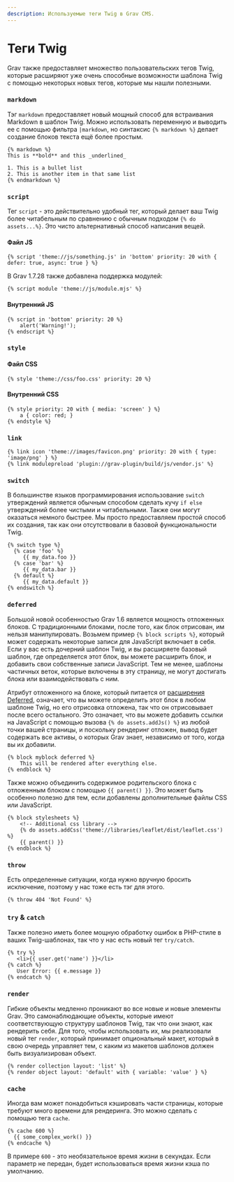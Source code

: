 ```yaml
---
description: Используемые теги Twig в Grav CMS.
---
```


# Теги Twig

Grav также предоставляет множество пользовательских тегов Twig, которые расширяют уже очень способные возможности шаблона Twig с помощью некоторых новых тегов, которые мы нашли полезными.

### `markdown`

Тэг `markdown` предоставляет новый мощный способ для встраивания Markdown в шаблон Twig. Можно использовать переменную и выводить ее с помощью фильтра `|markdown`, но синтаксис `{% markdown %}` делает создание блоков текста ещё более простым.

```twig
{% markdown %}
This is **bold** and this _underlined_

1. This is a bullet list
2. This is another item in that same list
{% endmarkdown %}
```

### `script`

Тег `script` - это действительно удобный тег, который делает ваш Twig более читабельным по сравнению с обычным подходом `{% do assets...%}`. Это чисто альтернативный способ написания вещей.

#### Файл JS

```twig
{% script 'theme://js/something.js' in 'bottom' priority: 20 with { defer: true, async: true } %}
```

В Grav 1.7.28 также добавлена поддержка модулей:

```twig
{% script module 'theme://js/module.mjs' %}
```

#### Внутренний JS

```twig
{% script in 'bottom' priority: 20 %}
    alert('Warning!');
{% endscript %}
```

### `style`

#### Файл CSS

```twig
{% style 'theme://css/foo.css' priority: 20 %}
```

#### Внутренний CSS

```twig
{% style priority: 20 with { media: 'screen' } %}
    a { color: red; }
{% endstyle %}
```

### `link`

```twig
{% link icon 'theme://images/favicon.png' priority: 20 with { type: 'image/png' } %}
{% link modulepreload 'plugin://grav-plugin/build/js/vendor.js' %}
```

### `switch`

В большинстве языков программирования использование `switch` утверждений является обычным способом сделать кучу `if else` утверждений более чистыми и читабельными. Также они могут оказаться немного быстрее. Мы просто предоставляем простой способ их создания, так как они отсутствовали в базовой функциональности Twig.

```twig
{% switch type %}
  {% case 'foo' %}
     {{ my_data.foo }}
  {% case 'bar' %}
     {{ my_data.bar }}
  {% default %}
     {{ my_data.default }}
{% endswitch %}
```

### `deferred`

Большой новой особенностью Grav 1.6 является мощность отложенных блоков. С традиционными блоками, после того, как блок отрисован, им нельзя манипулировать. Возьмем пример `{% block scripts %}`, который может содержать некоторые записи для JavaScript включает в себя. Если у вас есть дочерний шаблон Twig, и вы расширяете базовый шаблон, где определяется этот блок, вы можете расширить блок, и добавить свои собственные записи JavaScript. Тем не менее, шаблоны частичных веток, которые включены в эту страницу, не могут достигать блока или взаимодействовать с ним.

Атрибут отложенного на блоке, который питается от [расширения Deferred](https://github.com/rybakit/twig-deferred-extension), означает, что вы можете определить этот блок в любом шаблоне Twig, но его отрисовка отложена, так что он отрисовывает после всего остального. Это означает, что вы можете добавить ссылки на JavaScript с помощью вызова `{% do assets.addJs() %}` из любой точки вашей страницы, и поскольку рендеринг отложен, вывод будет содержать все активы, о которых Grav знает, независимо от того, когда вы их добавили.

```twig
{% block myblock deferred %}
    This will be rendered after everything else.
{% endblock %}
```

Также можно объединить содержимое родительского блока с отложенным блоком с помощью `{{ parent() }}`. Это может быть особенно полезно для тем, если добавлены дополнительные файлы CSS или JavaScript.

```twig
{% block stylesheets %}
    <!-- Additional css library -->
    {% do assets.addCss('theme://libraries/leaflet/dist/leaflet.css') %}
    {{ parent() }}
{% endblock %}
```

### `throw`

Есть определенные ситуации, когда нужно вручную бросить исключение, поэтому у нас тоже есть тэг для этого.

```twig
{% throw 404 'Not Found' %}
```

### `try` & `catch`

Также полезно иметь более мощную обработку ошибок в PHP-стиле в ваших Twig-шаблонах, так что у нас есть новый тег `try/catch`.

```twig
{% try %}
   <li>{{ user.get('name') }}</li>
{% catch %}
   User Error: {{ e.message }}
{% endcatch %}
```

### `render`

Гибкие объекты медленно проникают во все новые и новые элементы Grav. Это самонаблюдающие объекты, которые имеют соответствующую структуру шаблонов Twig, так что они знают, как рендерить себя. Для того, чтобы использовать их, мы реализовали новый тег `render`, который принимает опциональный макет, который в свою очередь управляет тем, с каким из макетов шаблонов должен быть визуализирован объект.

```twig
{% render collection layout: 'list' %}
{% render object layout: 'default' with { variable: 'value' } %}
```

### `cache`

Иногда вам может понадобиться кэшировать части страницы, которые требуют много времени для рендеринга. Это можно сделать с помощью тега `cache`.

```twig
{% cache 600 %}
  {{ some_complex_work() }}
{% endcache %}
```

В примере `600` - это необязательное время жизни в секундах. Если параметр не передан, будет использоваться время жизни кэша по умолчанию.
